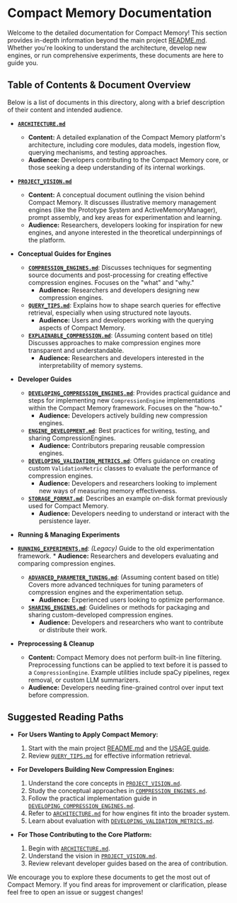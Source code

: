 # Compact Memory Documentation

Welcome to the detailed documentation for Compact Memory! This section provides in-depth information beyond the main project [README.md](../README.md). Whether you're looking to understand the architecture, develop new engines, or run comprehensive experiments, these documents are here to guide you.

## Table of Contents & Document Overview

Below is a list of documents in this directory, along with a brief description of their content and intended audience.

*   **[`ARCHITECTURE.md`](./ARCHITECTURE.md)**
    *   **Content:** A detailed explanation of the Compact Memory platform's architecture, including core modules, data models, ingestion flow, querying mechanisms, and testing approaches.
    *   **Audience:** Developers contributing to the Compact Memory core, or those seeking a deep understanding of its internal workings.

*   **[`PROJECT_VISION.md`](./PROJECT_VISION.md)**
    *   **Content:** A conceptual document outlining the vision behind Compact Memory. It discusses illustrative memory management engines (like the Prototype System and ActiveMemoryManager), prompt assembly, and key areas for experimentation and learning.
    *   **Audience:** Researchers, developers looking for inspiration for new engines, and anyone interested in the theoretical underpinnings of the platform.

*   **Conceptual Guides for Engines**
    *   **[`COMPRESSION_ENGINES.md`](./COMPRESSION_ENGINES.md)**: Discusses techniques for segmenting source documents and post-processing for creating effective compression engines. Focuses on the "what" and "why."
        *   **Audience:** Researchers and developers designing new compression engines.
    *   **[`QUERY_TIPS.md`](./QUERY_TIPS.md)**: Explains how to shape search queries for effective retrieval, especially when using structured note layouts.
        *   **Audience:** Users and developers working with the querying aspects of Compact Memory.
    *   **[`EXPLAINABLE_COMPRESSION.md`](./EXPLAINABLE_COMPRESSION.md)**: (Assuming content based on title) Discusses approaches to make compression engines more transparent and understandable.
        *   **Audience:** Researchers and developers interested in the interpretability of memory systems.

*   **Developer Guides**
    *   **[`DEVELOPING_COMPRESSION_ENGINES.md`](./DEVELOPING_COMPRESSION_ENGINES.md)**: Provides practical guidance and steps for implementing new `CompressionEngine` implementations within the Compact Memory framework. Focuses on the "how-to."
        *   **Audience:** Developers actively building new compression engines.
    *   **[`ENGINE_DEVELOPMENT.md`](./ENGINE_DEVELOPMENT.md)**: Best practices for writing, testing, and sharing CompressionEngines.
        *   **Audience:** Contributors preparing reusable compression engines.
    *   **[`DEVELOPING_VALIDATION_METRICS.md`](./DEVELOPING_VALIDATION_METRICS.md)**: Offers guidance on creating custom `ValidationMetric` classes to evaluate the performance of compression engines.
        *   **Audience:** Developers and researchers looking to implement new ways of measuring memory effectiveness.
    *   **[`STORAGE_FORMAT.md`](./STORAGE_FORMAT.md)**: Describes an example on-disk format previously used for Compact Memory.
        *   **Audience:** Developers needing to understand or interact with the persistence layer.

*   **Running & Managing Experiments**
*   **[`RUNNING_EXPERIMENTS.md`](./RUNNING_EXPERIMENTS.md)**: *(Legacy)* Guide to the old experimentation framework.
        *   **Audience:** Researchers and developers evaluating and comparing compression engines.
    *   **[`ADVANCED_PARAMETER_TUNING.md`](./ADVANCED_PARAMETER_TUNING.md)**: (Assuming content based on title) Covers more advanced techniques for tuning parameters of compression engines and the experimentation setup.
        *   **Audience:** Experienced users looking to optimize performance.
    *   **[`SHARING_ENGINES.md`](./SHARING_ENGINES.md)**: Guidelines or methods for packaging and sharing custom-developed compression engines.
        *   **Audience:** Developers and researchers who want to contribute or distribute their work.

*   **Preprocessing & Cleanup**
    *   **Content:** Compact Memory does not perform built-in line filtering. Preprocessing functions can be applied to text before it is passed to a `CompressionEngine`.
        Example utilities include spaCy pipelines, regex removal, or custom LLM summarizers.
    *   **Audience:** Developers needing fine-grained control over input text before compression.

## Suggested Reading Paths

*   **For Users Wanting to Apply Compact Memory:**
    1.  Start with the main project [README.md](../README.md) and the [USAGE guide](./USAGE.md).
    2.  Review [`QUERY_TIPS.md`](./QUERY_TIPS.md) for effective information retrieval.

*   **For Developers Building New Compression Engines:**
    1.  Understand the core concepts in [`PROJECT_VISION.md`](./PROJECT_VISION.md).
    2.  Study the conceptual approaches in [`COMPRESSION_ENGINES.md`](./COMPRESSION_ENGINES.md).
    3.  Follow the practical implementation guide in [`DEVELOPING_COMPRESSION_ENGINES.md`](./DEVELOPING_COMPRESSION_ENGINES.md).
    4.  Refer to [`ARCHITECTURE.md`](./ARCHITECTURE.md) for how engines fit into the broader system.
    5.  Learn about evaluation with [`DEVELOPING_VALIDATION_METRICS.md`](./DEVELOPING_VALIDATION_METRICS.md).

*   **For Those Contributing to the Core Platform:**
    1.  Begin with [`ARCHITECTURE.md`](./ARCHITECTURE.md).
    2.  Understand the vision in [`PROJECT_VISION.md`](./PROJECT_VISION.md).
    3.  Review relevant developer guides based on the area of contribution.

We encourage you to explore these documents to get the most out of Compact Memory. If you find areas for improvement or clarification, please feel free to open an issue or suggest changes!
